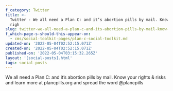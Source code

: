 ```yaml
---
f_category: Twitter
title: >-
  Twitter - We all need a Plan C: and it’s abortion pills by mail. Know your
  righ
slug: twitter-we-all-need-a-plan-c-and-its-abortion-pills-by-mail-know-your-righ
f_which-page-s-should-this-appear-on:
  - cms/social-toolkit-pages/plan-c-social-toolkit.md
updated-on: '2022-05-04T02:52:15.071Z'
created-on: '2022-05-04T02:52:15.071Z'
published-on: '2022-05-04T03:15:32.265Z'
layout: '[social-posts].html'
tags: social-posts
---
```


We all need a Plan C: and it’s abortion pills by mail. Know your rights & risks and learn more at plancpills.org and spread the word @plancpills

